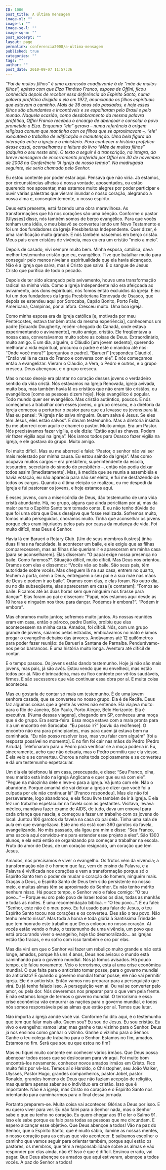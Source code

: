```yaml
---
ID: 1006
post_title: A última mensagem
image-xl: ""
image-l: ""
image-sq-l: ""
image-sq-m: ""
post_excerpt: ""
layout: page
permalink: conferencia2008/a-ultima-mensagem
published: true
categories: ""
tags: ""
author: ""
post_date: 2010-09-07 11:57:36
---
```

<em>“Pai de muitos filhos” é uma expressão coadjuvante à de “mãe de  muitos filhos”, epíteto com que Elza Timóteo Franco, esposa de Offini,  ficou conhecida depois de receber essa deferência do Espírito Santo,  numa palavra profética dirigida a ela em 1972, anunciando os filhos  espirituais que estavam a caminho. Mais de 36 anos são passados, e hoje  esses filhos são abundantes e incontáveis e se espalharam pelo Brasil e  pelo mundo. Naquela ocasião, como desdobramento da mesma palavra  profética, Offini Franco recebeu o encargo de abençoar e consolar o povo  prometido a Elza. Enquanto “ela” gerava – numa referência à origem  religiosa comum que mantinha com os filhos que se aproximavam –, “ele”  executava o trabalho de edificação e manutenção. Uma bela figura da  interação entre a igreja e o ministério. Para conhecer a história  profética desse casal, aconselhamos a leitura do livro “Mãe de muitos  filhos” (adquira o seu neste site). O texto a seguir é a transcrição, na  íntegra, da breve mensagem de encerramento proferida por Offini em 30  de novembro de 2008 na Conferência “A igreja de nosso tempo”. Na  madrugada seguinte, ele seria chamado pelo Senhor.</em>

Eu estou contente por poder estar aqui. Pensava que não viria. Já  estamos, por circunstâncias alheias à nossa vontade, aposentados, ou  estão querendo nos aposentar, mas estamos muito alegres por poder  participar e ouvir várias palestras que vieram inundar o nosso coração,  alegrando a nossa alma e, conseqüentemente, o nosso espírito.

Deus está presente, está fazendo uma obra maravilhosa. As  transformações que há nos corações são uma bênção. Conforme o pastor  [Ulysses] disse, nós também somos de berço evangélico. Para que vocês  tenham uma idéia, o meu bisavô se converteu lendo um Novo Testamento e  foi um dos fundadores da Igreja Presbiteriana Independente. Quer dizer, é  uma ramificação muito grande. E nós também nascemos em berço cristão.  Meus pais eram cristãos de vivência, mas eu era um cristão “meio a  meio”.

Depois de casado, vivi sempre muito bem. Minha esposa, católica,  dava melhor testemunho cristão que eu, evangélico. Tive que batalhar  muito para conseguir pelo menos nivelar a espiritualidade que ela havia  alcançado. Não é a igreja que salva, mas é Cristo que salva. É o sangue  de Jesus Cristo que purifica de todo o pecado.

Depois de ter sido alcançado pelo avivamento, houve uma  transformação radical na minha vida. Como a Igreja Independente não era  afeiçoada ao avivamento, aos dons espirituais, nós fomos então excluídos  da igreja. E eu fui um dos fundadores da Igreja Presbiteriana Renovada  de Osasco, que depois se estendeu aqui por Sorocaba, Capão Bonito, Porto  Feliz, Americana, Campinas, por aí afora. Cresceu muito. Uma boa  igreja.

Como minha esposa era da igreja católica [e, motivada por meu  Pentecostes, estava também atrás da mesma experiência], conhecemos um  padre [Eduardo Dougherty, recém-chegado do Canadá, onde estava  experimentando o avivamento], muito amigo, cristão. Ele freqüentava a  nossa casa, conversávamos muito sobre as coisas de Deus. Extraordinário,  muito amigo. E um dia, alguém, o Cláudio [um jovem sedento], querendo  melhorar a vida espiritual, procurou o padre e este o mandou até nós:  “Onde você mora?” [perguntou o padre]. “Barueri” [respondeu Cláudio].  “Então vai lá na casa do Franco e conversa com ele”. E nós começamos  então a evangelizar. Vieram o Cláudio, a Vera, o Pedro e outros, e o  grupo cresceu. Deus abençoou, e o grupo cresceu.

Mas o nosso desejo era plantar no coração desses jovens o  verdadeiro sentido da vida cristã. Nós estávamos na Igreja Renovada,  igreja avivada, muito boa, mas também havia lá os cristãos que não eram  tão cristãos, ou evangélicos [como as pessoas dizem hoje]. Hoje  evangélico é popular. Todo mundo quer ser evangélico. Mas cristão  autêntico, poucos. E nós começamos a trabalhar com esses jovens, o grupo  cresceu, e a diretoria da Igreja começou a perturbar o pastor para que  eu levasse os jovens para lá. Mas eu pensei: “A igreja não salva  ninguém. Quem salva é Jesus. Se eles têm Jesus, eles estão salvos”. E  davam testemunho. Mas a diretoria insistia. Eu me aborreci com aquilo e  chamei o pastor. Muito amigo. Era um Pastor. Nós precisávamos fazer  vigília, e ele dizia: “Estão aqui as chaves. Podem vir fazer vigília  aqui na igreja”. Nós íamos todos para Osasco fazer vigília na igreja, e  ele gostava do grupo. Muito amigo.

Foi muito difícil. Mas eu me aborreci e falei: “Pastor, o senhor  não vai ser mais molestado por minha causa. Eu estou saindo da Igreja”.  Mas como ocupava muitos cargos – era presbítero, superintendente da  escola, tesoureiro, secretário do sínodo do presbitério –, então não  podia deixar todos assim [imediatamente]. Mas, à medida que se reunia a  assembléia e havia votação, eu não aparecia para não ser eleito, e fui  me desfazendo de todos os cargos. Quando a última eleição se realizou,  eu me despedi da Igreja e fui pastorear os jovens, e hoje estamos aqui.

E esses jovens, com a misericórdia de Deus, dão testemunho de uma  vida cristã abundante. Há, no grupo, alguns que ainda periclitam por aí,  mas da maior parte o Espírito Santo tem tomado conta. E eu não tenho  dúvida de que foi uma obra que Deus desejava que fosse realizada.  Sofremos muito, fomos muito perseguidos, choramos muito. Tinha que  aconselhar os jovens porque eles eram injuriados pelos pais por causa da  mudança de vida. Foi muito difícil, mas Deus é Senhor.

Havia lá em Barueri o Rotary Club. [Um de seus membros ilustres]  tinha duas filhas na faculdade. Ia acontecer um baile, e ele exigiu que  as filhas comparecessem, mas as filhas não queriam ir e apareceram em  minha casa [para se aconselharem]. Elas disseram: “O papai exige nossa  presença no baile. Como faremos?”. Situação difícil, muito difícil. Mas  Deus nos orientou. Oramos com elas e dissemos: “Vocês vão ao baile. São  seus pais, têm autoridade sobre vocês. Mas cheguem lá na sua casa,  entrem no quarto, fechem a porta, orem a Deus, entreguem o seu pai e a  sua mãe nas mãos de Deus e podem ir ao baile”. Oramos com elas, e elas  foram. No outro dia, ou no dia subseqüente, elas apareceram em casa [e  contaram]: “Fomos ao baile. Ficamos até às duas horas sem que ninguém  nos tirasse para dançar”. Elas foram ao pai e disseram: “Papai, nós  estamos aqui desde as 10 horas e ninguém nos tirou para dançar. Podemos  ir embora?”. “Podem ir embora”.

Mas choramos muito juntos; sofremos muito juntos. As nossas  reuniões eram em casa, então o pároco, padre Danilo, proibiu que elas  acontecessem na minha casa. Amados, foi difícil. Nós, com um grupo  grande de jovens, saíamos pelas estradas, embicávamos no mato e íamos  pregar o evangelho debaixo das árvores. Andávamos até 12 quilômetros  para poder fazer reunião: de Barueri a Santana de Parnaíba.  Pendurávamo-nos pelos barrancos. É uma história muito longa. Aventura  até difícil de contar.

E o tempo passou. Os jovens estão dando testemunho. Hoje já não  são mais jovens, mas pais, já são avós. Estou vendo que eu envelheci,  mas estão todos por aí. Não é brincadeira, mas eu fico contente por  vê-los saudáveis, firmes. E são sucessores que vão continuar essa obra  por aí. E muita coisa aconteceu.

Mas eu gostaria de contar só mais um testemunho. É de uma jovem  senhora casada, que se converteu no nosso grupo. Ela é de Recife. Deus  faz algumas coisas que a gente às vezes não entende. Ela viajava muito:  para o Rio de Janeiro, São Paulo, Porto Alegre, Belo Horizonte. Ela é  executiva. [Numa dessas viagens], chegando em SP, conheceu uma moça que é  do grupo. Era sexta-feira. Essa moça estava com a mala pronta para ir a  um encontro em Sorocaba. “Eu posso ir?” [ouviu da recifense]. O  encontro não era para principiantes, mas para quem já estava bem na  caminhada. “Eu não posso resolver isso, mas vou falar com alguém” [foi a  resposta possível no momento]. E no fim foi cair nas mãos do Pedro  [Pedro Arruda]. Telefonaram para o Pedro para verificar se a moça  poderia ir. Eu, sinceramente, acho que não deixaria, mas o Pedro  permitiu que ela viesse. E ela veio e se converteu. Chorou a noite toda  copiosamente e se converteu e dá um testemunho espetacular.

Um dia ela telefonou lá em casa, preocupada, e disse: “Seu Franco,  olha, meu marido está indo na Igreja Anglicana e quer que eu vá com  ele”. “Pegue na mãozinha dele e leve-o para a igreja. Vá junto com ele.  Não o abandone. Porque amanhã ele vai deixar a igreja e dizer que você  foi a culpada por ele não continuar lá” [Franco respondeu]. Mas ele não  foi perseverante, logo abandonou, e ela ficou livre também de ir à  igreja. E ela fez um trabalho espetacular na favela com as gestantes.  Visitava, levava médico, mandava fazer exame de AIDS, de tudo, dava um  enxoval para cada criança que nascia, e começou a fazer um trabalho com  os jovens do local. Juntou 100 garotos da favela na casa do pai dela.  Tinha uma sala de aula em que evangelizava. Este ano ela está com 360  garotos da favela, evangelizando. No mês passado, ela ligou pra mim e  disse: “Seu Franco, uma escola aqui convidou-me para estender esse  projeto a eles”. São 1300 alunos, e ela está então se organizando pra  começar a trabalhar na escola. Fruto do amor de Deus, de um coração  resignado, um coração que tem Jesus.

Amados, nós precisamos é viver o evangelho. Os frutos vêm da  vivência; a transformação não é o homem que faz, vem do ensino da  Palavra, e a Palavra é vivificada nos corações e vem a transformação  porque só o Espírito Santo tem o poder de mudar o coração do homem,  ninguém mais. Graças a Deus, o Espírito Santo de Deus tem sido  persistente no nosso meio, e muitas almas têm se aproximado do Senhor.  Eu não tenho mérito nenhum nisso. Há pouco tempo, o Senhor veio e falou  comigo: “O teu povo...” – Porque eu oro pelo povo de Israel todos os  dias, todas as manhãs e todas as noites. É uma recomendação bíblica. –  “O teu povo...”. E eu falei: “Senhor, este não é o meu povo. Eu fui  usado para falar de Jesus, o teu Espírito Santo tocou nos corações e os  converteu. Eles são o teu povo. Não tenho mérito nisso”. Mas toda a  honra e toda glória à Santíssima Trindade que tem honrado este trabalho  que Deus colocou no nosso coração. Aí vocês estão vendo o fruto, o  testemunho de uma vivência, um povo que está procurando viver o  evangelho, hoje tão desmoralizado... as igrejas estão tão fracas, e eu  sofro com isso também e oro por elas.

Mas dia virá em que o Senhor vai fazer um rebuliço muito grande e  não está longe, amados, porque há uns 4 anos, Deus nos avisou: o mundo  está caminhando para o governo mundial. Nós já fomos avisados. Há pouco  tempo, ele falou novamente. Veio o terrorismo, está aí uma crise  econômica mundial. O que falta para o anticristo tomar posse, para o  governo mundial do anticristo? E quando o governo mundial tomar posse,  ele não vai permitir igreja. Ele é o anticristo. Então vamos nos  preparar para a perseguição que virá. Eu já tenho falado isso. A  perseguição vem aí. Ou vai se converter pelo amor, ou pela dor. Nós  deveremos nos preparar para o que vem pela frente. E não estamos longe  de termos o governo mundial. O terrorismo e essa crise econômica vão  empurrar as nações para o governo mundial, e todos nós somos  responsáveis pelas almas que estão por aí. Temos que lutar.

Não importa a igreja aonde você vai. Conforme foi dito aqui, é o  testemunho que tem que falar mais alto. Quem sou? Eu sou de Jesus. Eu  sou cristão. Eu vivo o evangelho: vamos lutar, mas ganhe o teu vizinho  para o Senhor. Deus já nos ensinou como ganhar o vizinho. Ganhe o  vizinho para o Senhor. Ganhe o teu colega de trabalho para o Senhor.  Estamos no fim, amados. Estamos no fim. Será que sou eu que estou no  fim?

Mas eu fiquei muito contente em conhecer vários irmãos. Que Deus  possa abençoar todos esses que se deslocaram para vir aqui. Foi muito  bom encontrá-los novamente, conhecer novos amados irmãos em Cristo. Fico  muito feliz por vê-los. Temos aí o Haroldo, o Christopher, seu João  Walker, Ulysses, Pastor Hugo, grandes companheiros, pastor Jobel, pastor  Ronaldo, grandes homens de Deus que não faziam acepção de religião, mas  queriam apenas saber se o indivíduo era cristão. Isso que é importante.  Não é a igreja, mas Cristo no coração e o Espírito Santo nos orientando  para caminharmos para o final dessa jornada.

Portanto preparem-se. Muita coisa vai acontecer. Glórias a Deus  por isso. E eu quero viver para ver. Eu não falei para o Senhor nada,  mas o Senhor sabe o que eu tenho no coração. Eu quero chegar aos 91 e  ler o Salmo 91. Isso ele sabe porque eu falo para todas as pessoas que  me circundam. E espero alcançar esse objetivo. Que Deus abençoe a todos!  Vão na paz do Senhor, que o Espírito Santo, que é muito sábio, ilumine  as nossas mentes, o nosso coração para as coisas que vão acontecer. E  saibamos escolher o caminho que vamos seguir para orientar também,  porque aqui estão os pastores, os membros, que têm a responsabilidade  sobre as almas e vão responder por elas ainda, não é? Isso é que é  difícil. Ensinou errado, vai pagar. Que Deus abençoe os amados que aqui  estiveram, abençoe a todos vocês. A paz do Senhor a todos!